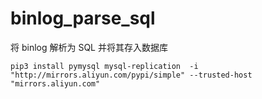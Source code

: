# binlog_parse_sql
将 binlog 解析为 SQL 并将其存入数据库

```pip3 install pymysql mysql-replication  -i   "http://mirrors.aliyun.com/pypi/simple" --trusted-host "mirrors.aliyun.com"```
